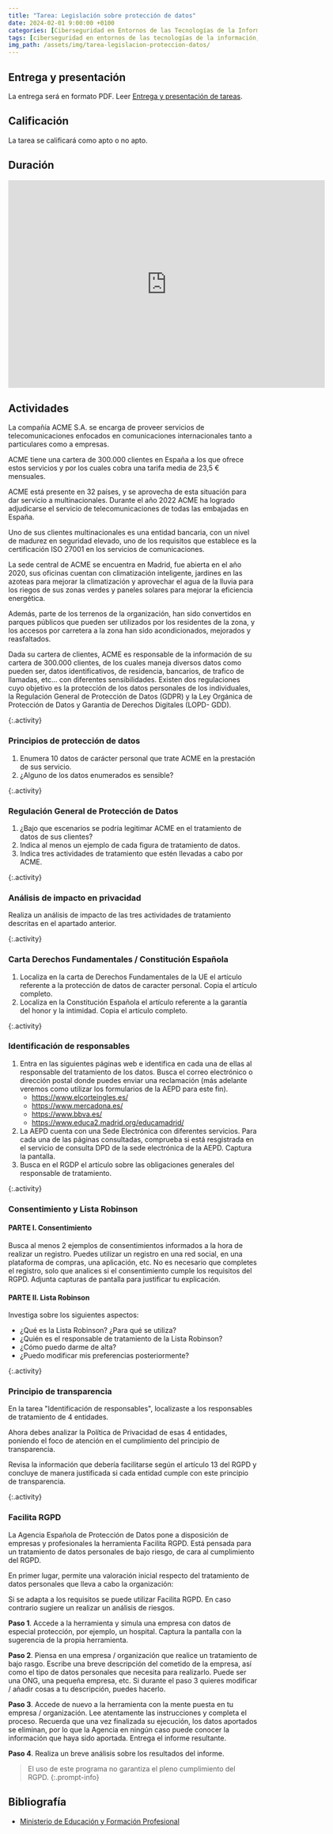 ```yaml
---
title: "Tarea: Legislación sobre protección de datos"
date: 2024-02-01 9:00:00 +0100
categories: [Ciberseguridad en Entornos de las Tecnologías de la Información, Normativa de Ciberseguridad]
tags: [ciberseguridad en entornos de las tecnologías de la información, normativa de ciberseguridad]
img_path: /assets/img/tarea-legislacion-proteccion-datos/
---
```


## Entrega y presentación

La entrega será en formato PDF. Leer [Entrega y presentación de tareas](/posts/entrega-presentacion-tareas/).

## Calificación

La tarea se calificará como apto o no apto.

## Duración

<iframe src="https://docs.google.com/forms/d/e/1FAIpQLSf95EDEjmwlkT_tCdcVEpqjRKL6jUXilAKkPJOnBsW4xbDBCw/viewform?embedded=true" width="640" height="419" frameborder="0" marginheight="0" marginwidth="0">Cargando…</iframe>

## Actividades

La compañía ACME S.A. se encarga de proveer servicios de telecomunicaciones enfocados en comunicaciones internacionales tanto a particulares como a empresas.

ACME tiene una cartera de 300.000 clientes en España a los que ofrece estos servicios y por los cuales cobra una tarifa media de 23,5 € mensuales.

ACME está presente en 32 países, y se aprovecha de esta situación para dar servicio a multinacionales. Durante el año 2022 ACME ha logrado adjudicarse el servicio de telecomunicaciones de todas las embajadas en España.

Uno de sus clientes multinacionales es una entidad bancaria, con un nivel de madurez en seguridad elevado, uno de los requisitos que establece es la certificación ISO 27001 en los servicios de comunicaciones.

La sede central de ACME se encuentra en Madrid, fue abierta en el año 2020, sus oficinas cuentan con climatización inteligente, jardines en las azoteas para mejorar la climatización y aprovechar el agua de la lluvia para los riegos de sus zonas verdes y paneles solares para mejorar la eficiencia energética.

Además, parte de los terrenos de la organización, han sido convertidos en parques públicos que pueden ser utilizados por los residentes de la zona, y los accesos por carretera a la zona han sido acondicionados, mejorados y reasfaltados.

Dada su cartera de clientes, ACME es responsable de la información de su cartera de 300.000 clientes, de los cuales maneja diversos datos como pueden ser, datos identificativos, de residencia, bancarios, de trafico de llamadas, etc... con diferentes sensibilidades. Existen dos regulaciones cuyo objetivo es la protección de los datos personales de los individuales, la Regulación General de Protección de Datos (GDPR) y la Ley Orgánica de Protección de Datos y Garantia de Derechos Digitales (LOPD- GDD).

{:.activity}
### Principios de protección de datos

1. Enumera 10 datos de carácter personal que trate ACME en la prestación de sus servicio.
1. ¿Alguno de los datos enumerados es sensible?

{:.activity}
### Regulación General de Protección de Datos

1. ¿Bajo que escenarios se podría legitimar ACME en el tratamiento de datos de sus clientes?
1. Indica al menos un ejemplo de cada figura de tratamiento de datos.
1. Indica tres actividades de tratamiento que estén llevadas a cabo por ACME.

{:.activity}
### Análisis de impacto en privacidad

Realiza un análisis de impacto de las tres actividades de tratamiento descritas en el apartado anterior.

{:.activity}
### Carta Derechos Fundamentales / Constitución Española

1. Localiza en la carta de Derechos Fundamentales de la UE el artículo referente a la protección de datos de caracter personal. Copia el artículo completo.
1. Localiza en la Constitución Española el artículo referente a la garantía del honor y la intimidad. Copia el artículo completo.

{:.activity}
### Identificación de responsables

1. Entra en las siguientes páginas web e identifica en cada una de ellas al responsable del tratamiento de los datos. Busca el correo electrónico o dirección postal donde puedes enviar una reclamación (más adelante veremos como utilizar los formularios de la AEPD para este fin).
   - <https://www.elcorteingles.es/>
   - <https://www.mercadona.es/>
   - <https://www.bbva.es/>
   - <https://www.educa2.madrid.org/educamadrid/>
2. La AEPD cuenta con una Sede Electrónica con diferentes servicios. Para cada una de las páginas consultadas, comprueba si está resgistrada en el servicio de consulta DPD de la sede electrónica de la  AEPD. Captura la pantalla.
3. Busca en el RGDP el artículo sobre las obligaciones generales del responsable de tratamiento.

{:.activity}
### Consentimiento y Lista Robinson

#### PARTE I. Consentimiento

Busca al menos 2 ejemplos de consentimientos informados a la hora de realizar un registro. Puedes utilizar un registro en una red social, en una plataforma de compras, una aplicación, etc. No es necesario que completes el registro, solo que analices si el consentimiento cumple los requisitos del RGPD. Adjunta capturas de pantalla para justificar tu explicación.

#### PARTE II. Lista Robinson

Investiga sobre los siguientes aspectos:

- ¿Qué es la Lista Robinson? ¿Para qué se utiliza?
- ¿Quién es el responsable de tratamiento de la Lista Robinson?
- ¿Cómo puedo darme de alta?
- ¿Puedo modificar mis preferencias posteriormente?

{:.activity}
### Principio de transparencia

En la tarea "Identificación de responsables", localizaste a los responsables de tratamiento de 4 entidades.

Ahora debes analizar la Política de Privacidad de esas 4 entidades, poniendo el foco de atención en el cumplimiento del principio de transparencia.

Revisa la información que debería facilitarse según el artículo 13 del RGPD y concluye de manera justificada si cada entidad cumple con este principio de transparencia.

{:.activity}
### Facilita RGPD

La Agencia Española de Protección de Datos pone a disposición de empresas y profesionales  la herramienta Facilita RGPD. Está pensada para un tratamiento de datos personales de bajo riesgo, de cara al cumplimiento del RGPD.

En primer lugar, permite una valoración inicial respecto del tratamiento de datos personales que lleva a cabo  la organización:

Si se adapta a los requisitos se puede utilizar Facilita RGPD.
En caso contrario sugiere un realizar un análisis de riesgos.

**Paso 1**. Accede a la herramienta y simula una empresa con datos de especial protección, por ejemplo, un hospital. Captura la pantalla con la sugerencia de la propia herramienta.

**Paso 2**. Piensa en una empresa / organización que realice un tratamiento de bajo rasgo. Escribe una breve descripción del cometido de la empresa, así como el tipo de datos personales que necesita para realizarlo. Puede ser una ONG, una pequeña empresa, etc. Si durante el paso 3 quieres modificar / añadir cosas a tu descripción, puedes hacerlo.

**Paso 3**. Accede de nuevo a la herramienta con la mente puesta en tu empresa / organización. Lee atentamente las instrucciones y completa el proceso. Recuerda que una vez finalizada su ejecución, los datos aportados se eliminan, por lo que la Agencia en ningún caso puede conocer la información que haya sido aportada. Entrega el informe resultante.

**Paso 4**. Realiza un breve análisis sobre los resultados del informe.

> El uso de este programa no garantiza el pleno cumplimiento del RGPD.
{:.prompt-info}

## Bibliografía

- [Ministerio de Educación y Formación Profesional](https://www.educacionyfp.gob.es/portada.html)